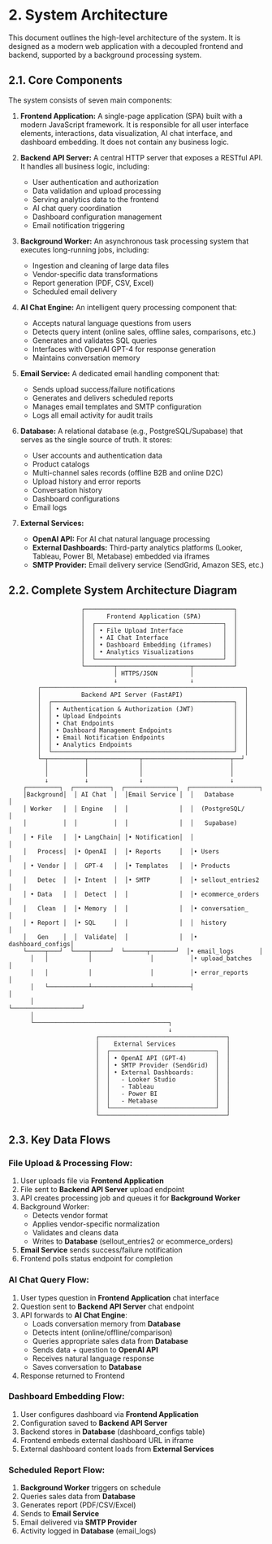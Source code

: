 # 2. System Architecture

This document outlines the high-level architecture of the system. It is designed as a modern web application with a decoupled frontend and backend, supported by a background processing system.

## 2.1. Core Components

The system consists of seven main components:

1.  **Frontend Application:** A single-page application (SPA) built with a modern JavaScript framework. It is responsible for all user interface elements, interactions, data visualization, AI chat interface, and dashboard embedding. It does not contain any business logic.

2.  **Backend API Server:** A central HTTP server that exposes a RESTful API. It handles all business logic, including:
    - User authentication and authorization
    - Data validation and upload processing
    - Serving analytics data to the frontend
    - AI chat query coordination
    - Dashboard configuration management
    - Email notification triggering

3.  **Background Worker:** An asynchronous task processing system that executes long-running jobs, including:
    - Ingestion and cleaning of large data files
    - Vendor-specific data transformations
    - Report generation (PDF, CSV, Excel)
    - Scheduled email delivery

4.  **AI Chat Engine:** An intelligent query processing component that:
    - Accepts natural language questions from users
    - Detects query intent (online sales, offline sales, comparisons, etc.)
    - Generates and validates SQL queries
    - Interfaces with OpenAI GPT-4 for response generation
    - Maintains conversation memory

5.  **Email Service:** A dedicated email handling component that:
    - Sends upload success/failure notifications
    - Generates and delivers scheduled reports
    - Manages email templates and SMTP configuration
    - Logs all email activity for audit trails

6.  **Database:** A relational database (e.g., PostgreSQL/Supabase) that serves as the single source of truth. It stores:
    - User accounts and authentication data
    - Product catalogs
    - Multi-channel sales records (offline B2B and online D2C)
    - Upload history and error reports
    - Conversation history
    - Dashboard configurations
    - Email logs

7.  **External Services:**
    - **OpenAI API:** For AI chat natural language processing
    - **External Dashboards:** Third-party analytics platforms (Looker, Tableau, Power BI, Metabase) embedded via iframes
    - **SMTP Provider:** Email delivery service (SendGrid, Amazon SES, etc.)

## 2.2. Complete System Architecture Diagram

```
                    ┌─────────────────────────────────────────┐
                    │      Frontend Application (SPA)         │
                    │  ┌───────────────────────────────────┐  │
                    │  │ • File Upload Interface           │  │
                    │  │ • AI Chat Interface               │  │
                    │  │ • Dashboard Embedding (iframes)   │  │
                    │  │ • Analytics Visualizations        │  │
                    │  └───────────────────────────────────┘  │
                    └────────┬────────────────────┬───────────┘
                             │ HTTPS/JSON         │
                             ↓                    ↓
        ┌────────────────────────────────────────────────────────┐
        │           Backend API Server (FastAPI)                 │
        │  ┌──────────────────────────────────────────────────┐  │
        │  │ • Authentication & Authorization (JWT)           │  │
        │  │ • Upload Endpoints                               │  │
        │  │ • Chat Endpoints                                 │  │
        │  │ • Dashboard Management Endpoints                 │  │
        │  │ • Email Notification Endpoints                   │  │
        │  │ • Analytics Endpoints                            │  │
        │  └──────────────────────────────────────────────────┘  │
        └─┬──────────┬──────────────┬────────────────────────┬──┘
          │          │              │                        │
          │          │              │                        │
          ↓          ↓              ↓                        ↓
    ┌─────────┐  ┌──────────┐  ┌──────────────┐  ┌───────────────────┐
    │Background│  │ AI Chat  │  │Email Service │  │   Database        │
    │ Worker   │  │ Engine   │  │              │  │  (PostgreSQL/     │
    │          │  │          │  │              │  │   Supabase)       │
    │ • File   │  │• LangChain│ │• Notification│  │                   │
    │   Process│  │• OpenAI  │  │• Reports     │  │• Users            │
    │ • Vendor │  │  GPT-4   │  │• Templates   │  │• Products         │
    │   Detec  │  │• Intent  │  │• SMTP        │  │• sellout_entries2 │
    │ • Data   │  │  Detect  │  │              │  │• ecommerce_orders │
    │   Clean  │  │• Memory  │  │              │  │• conversation_    │
    │ • Report │  │• SQL     │  │              │  │  history          │
    │   Gen    │  │  Validate│  │              │  │• dashboard_configs│
    └─────┬───┘  └────┬─────┘  └──────┬───────┘  │• email_logs       │
      │   │           │                │          │• upload_batches   │
      │   │           │                │          │• error_reports    │
      │   └───────────┴────────────────┴──────────┤                   │
      │                                            └───────────────────┘
      │
      └─────────────────────────────────────┐
                                            ↓
                        ┌───────────────────────────────────┐
                        │    External Services              │
                        │  ┌─────────────────────────────┐  │
                        │  │ • OpenAI API (GPT-4)        │  │
                        │  │ • SMTP Provider (SendGrid)  │  │
                        │  │ • External Dashboards:      │  │
                        │  │   - Looker Studio           │  │
                        │  │   - Tableau                 │  │
                        │  │   - Power BI                │  │
                        │  │   - Metabase                │  │
                        │  └─────────────────────────────┘  │
                        └───────────────────────────────────┘
```

## 2.3. Key Data Flows

### File Upload & Processing Flow:

1.  User uploads file via **Frontend Application**
2.  File sent to **Backend API Server** upload endpoint
3.  API creates processing job and queues it for **Background Worker**
4.  Background Worker:
    - Detects vendor format
    - Applies vendor-specific normalization
    - Validates and cleans data
    - Writes to **Database** (sellout_entries2 or ecommerce_orders)
5.  **Email Service** sends success/failure notification
6.  Frontend polls status endpoint for completion

### AI Chat Query Flow:

1.  User types question in **Frontend Application** chat interface
2.  Question sent to **Backend API Server** chat endpoint
3.  API forwards to **AI Chat Engine**:
    - Loads conversation memory from **Database**
    - Detects intent (online/offline/comparison)
    - Queries appropriate sales data from **Database**
    - Sends data + question to **OpenAI API**
    - Receives natural language response
    - Saves conversation to **Database**
4.  Response returned to Frontend

### Dashboard Embedding Flow:

1.  User configures dashboard via **Frontend Application**
2.  Configuration saved to **Backend API Server**
3.  Backend stores in **Database** (dashboard_configs table)
4.  Frontend embeds external dashboard URL in iframe
5.  External dashboard content loads from **External Services**

### Scheduled Report Flow:

1.  **Background Worker** triggers on schedule
2.  Queries sales data from **Database**
3.  Generates report (PDF/CSV/Excel)
4.  Sends to **Email Service**
5.  Email delivered via **SMTP Provider**
6.  Activity logged in **Database** (email_logs)
